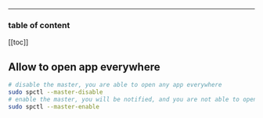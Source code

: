 <div align="center">
<span class="iconify" data-icon="wpf:mac-os" data-inline="false" width="100"></span>
</div>

---

<h3>table of content</h3>

[[toc]]

## Allow to open app everywhere
```bash
# disable the master, you are able to open any app everywhere
sudo spctl --master-disable
# enable the master, you will be notified, and you are not able to open the app that is downloaded from internet
sudo spctl --master-enable 
```
